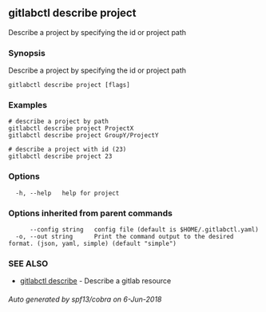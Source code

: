 ## gitlabctl describe project

Describe a project by specifying the id or project path

### Synopsis

Describe a project by specifying the id or project path

```
gitlabctl describe project [flags]
```

### Examples

```
# describe a project by path
gitlabctl describe project ProjectX
gitlabctl describe project GroupY/ProjectY

# describe a project with id (23)
gitlabctl describe project 23
```

### Options

```
  -h, --help   help for project
```

### Options inherited from parent commands

```
      --config string   config file (default is $HOME/.gitlabctl.yaml)
  -o, --out string      Print the command output to the desired format. (json, yaml, simple) (default "simple")
```

### SEE ALSO

* [gitlabctl describe](gitlabctl_describe.md)	 - Describe a gitlab resource

###### Auto generated by spf13/cobra on 6-Jun-2018
